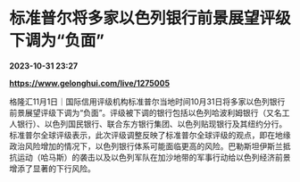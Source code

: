 # 标准普尔将多家以色列银行前景展望评级下调为“负面”

**2023-10-31 23:27**

**https://www.gelonghui.com/live/1275005**

格隆汇11月1日｜国际信用评级机构标准普尔当地时间10月31日将多家以色列银行前景展望评级下调为“负面”。评级被下调的银行包括以色列哈波利姆银行（又名工人银行）、以色列国民银行、联合东方银行集团、以色列贴现银行及其纽约分行。标准普尔全球评级表示，此次评级调整反映了标准普尔全球评级的观点，即在地缘政治风险增加的情况下，以色列银行体系可能面临更高的风险。巴勒斯坦伊斯兰抵抗运动（哈马斯）的袭击以及以色列军队在加沙地带的军事行动给以色列经济前景增添了显著的下行风险。